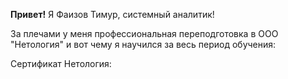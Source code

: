 **Привет!**
Я Фаизов Тимур, системный аналитик!

За плечами у меня профессиональная переподготовка в ООО "Нетология" и вот чему я научился за весь период обучения:


Сертификат Нетология:


<!---
FaizovTM/FaizovTM is a ✨ special ✨ repository because its `README.md` (this file) appears on your GitHub profile.
You can click the Preview link to take a look at your changes.
--->
